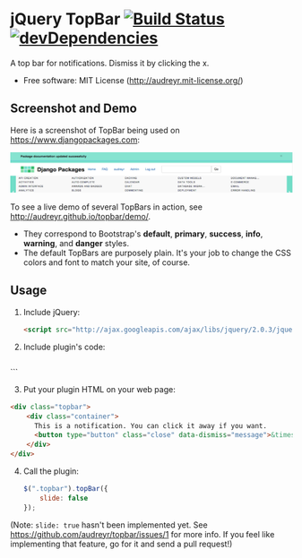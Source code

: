 # jQuery TopBar [![Build Status](https://secure.travis-ci.org/audreyr/topbar.png?branch=gh-pages)](https://travis-ci.org/audreyr/topbar) [![devDependencies](https://david-dm.org/audreyr/topbar.png)](https://david-dm.org/audreyr/topbar#info=devDependencies)

A top bar for notifications. Dismiss it by clicking the x.

* Free software: MIT License (http://audreyr.mit-license.org/)

## Screenshot and Demo

Here is a screenshot of TopBar being used on https://www.djangopackages.com:

![Screenshot of TopBar](topbar-screenshot.png)

To see a live demo of several TopBars in action, see http://audreyr.github.io/topbar/demo/.

* They correspond to Bootstrap's **default**, **primary**, **success**, **info**,
  **warning**, and **danger** styles.
* The default TopBars are purposely plain. It's your job to change the CSS
  colors and font to match your site, of course.

## Usage

1. Include jQuery:

	```html
	<script src="http://ajax.googleapis.com/ajax/libs/jquery/2.0.3/jquery.min.js"></script>
	```

2. Include plugin's code:

	```html
  <link href="dist/jquery.topbar.min.css" rel="stylesheet">
	<script src="dist/jquery.topbar.min.js"></script>
	```

3. Put your plugin HTML on your web page:

  ```html
  <div class="topbar">
      <div class="container">
        This is a notification. You can click it away if you want.
        <button type="button" class="close" data-dismiss="message">&times;</button>
      </div>
  </div>
  ```

4. Call the plugin:

	```javascript
	$(".topbar").topBar({
		slide: false
	});
	```

  (Note: `slide: true` hasn't been implemented yet. See https://github.com/audreyr/topbar/issues/1 for more info. If you feel like implementing that feature, go for it and send a pull request!)
